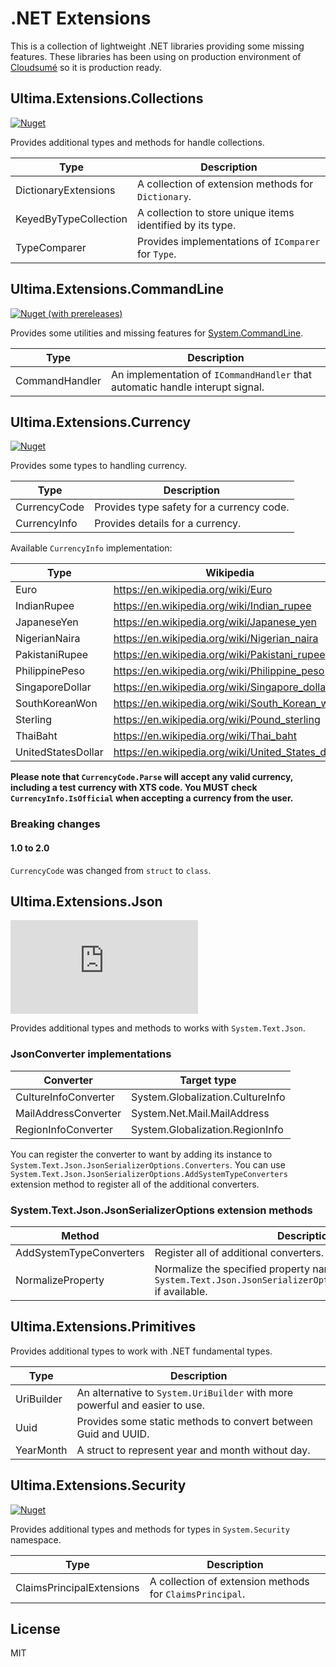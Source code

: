 # .NET Extensions

This is a collection of lightweight .NET libraries providing some missing features. These libraries has been using on production environment of [Cloudsumé](https://cloudsume.com) so it is production ready.

## Ultima.Extensions.Collections
[![Nuget](https://img.shields.io/nuget/v/Ultima.Extensions.Collections)](https://www.nuget.org/packages/Ultima.Extensions.Collections)

Provides additional types and methods for handle collections.

| Type                  | Description                                                |
| --------------------- | ---------------------------------------------------------- |
| DictionaryExtensions  | A collection of extension methods for `Dictionary`.        |
| KeyedByTypeCollection | A collection to store unique items identified by its type. |
| TypeComparer          | Provides implementations of `IComparer` for `Type`.        |

## Ultima.Extensions.CommandLine
[![Nuget (with prereleases)](https://img.shields.io/nuget/vpre/Ultima.Extensions.CommandLine)](https://www.nuget.org/packages/Ultima.Extensions.CommandLine)

Provides some utilities and missing features for [System.CommandLine](https://www.nuget.org/packages/System.CommandLine).

| Type           | Description                                                                   |
| -------------- | ----------------------------------------------------------------------------- |
| CommandHandler | An implementation of `ICommandHandler` that automatic handle interupt signal. |

## Ultima.Extensions.Currency
[![Nuget](https://img.shields.io/nuget/v/Ultima.Extensions.Currency)](https://www.nuget.org/packages/Ultima.Extensions.Currency)

Provides some types to handling currency.

| Type         | Description                               |
| ------------ | ----------------------------------------- |
| CurrencyCode | Provides type safety for a currency code. |
| CurrencyInfo | Provides details for a currency.          |

Available `CurrencyInfo` implementation:

| Type               | Wikipedia                                          |
| ------------------ | -------------------------------------------------- |
| Euro               | https://en.wikipedia.org/wiki/Euro                 |
| IndianRupee        | https://en.wikipedia.org/wiki/Indian_rupee         |
| JapaneseYen        | https://en.wikipedia.org/wiki/Japanese_yen         |
| NigerianNaira      | https://en.wikipedia.org/wiki/Nigerian_naira       |
| PakistaniRupee     | https://en.wikipedia.org/wiki/Pakistani_rupee      |
| PhilippinePeso     | https://en.wikipedia.org/wiki/Philippine_peso      |
| SingaporeDollar    | https://en.wikipedia.org/wiki/Singapore_dollar     |
| SouthKoreanWon     | https://en.wikipedia.org/wiki/South_Korean_won     |
| Sterling           | https://en.wikipedia.org/wiki/Pound_sterling       |
| ThaiBaht           | https://en.wikipedia.org/wiki/Thai_baht            |
| UnitedStatesDollar | https://en.wikipedia.org/wiki/United_States_dollar |

**Please note that `CurrencyCode.Parse` will accept any valid currency, including a test currency with XTS code. You MUST check `CurrencyInfo.IsOfficial` when accepting a currency from the user.**

### Breaking changes

#### 1.0 to 2.0

`CurrencyCode` was changed from `struct` to `class`.

## Ultima.Extensions.Json
[![Nuget](https://img.shields.io/nuget/v/Ultima.Extensions.Json)](https://www.nuget.org/packages/Ultima.Extensions.Json)

Provides additional types and methods to works with `System.Text.Json`.

### JsonConverter implementations

| Converter            | Target type                      |
| -------------------- | -------------------------------- |
| CultureInfoConverter | System.Globalization.CultureInfo |
| MailAddressConverter | System.Net.Mail.MailAddress      |
| RegionInfoConverter  | System.Globalization.RegionInfo  |

You can register the converter to want by adding its instance to `System.Text.Json.JsonSerializerOptions.Converters`. You can use `System.Text.Json.JsonSerializerOptions.AddSystemTypeConverters` extension method to register all of the additional converters.

### System.Text.Json.JsonSerializerOptions extension methods

| Method                  | Description                                                                                                                    |
| ----------------------- | -------------------------------------------------------------------------------------------------------------------------------|
| AddSystemTypeConverters | Register all of additional converters.                                                                                         |
| NormalizeProperty       | Normalize the specified property name according to `System.Text.Json.JsonSerializerOptions.PropertyNamingPolicy` if available. |

## Ultima.Extensions.Primitives

Provides additional types to work with .NET fundamental types.

| Type       | Description                                                                 |
| ---------- | --------------------------------------------------------------------------- |
| UriBuilder | An alternative to `System.UriBuilder` with more powerful and easier to use. |
| Uuid       | Provides some static methods to convert between Guid and UUID.              |
| YearMonth  | A struct to represent year and month without day.                           |

## Ultima.Extensions.Security
[![Nuget](https://img.shields.io/nuget/v/Ultima.Extensions.Security)](https://www.nuget.org/packages/Ultima.Extensions.Security)

Provides additional types and methods for types in `System.Security` namespace.

| Type                       | Description                                              |
| -------------------------- | -------------------------------------------------------- |
| ClaimsPrincipalExtensions  | A collection of extension methods for `ClaimsPrincipal`. |

## License

MIT

